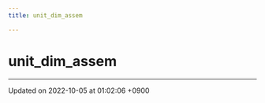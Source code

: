 ```yaml
---
title: unit_dim_assem

---
```


# unit_dim_assem








-------------------------------

Updated on 2022-10-05 at 01:02:06 +0900